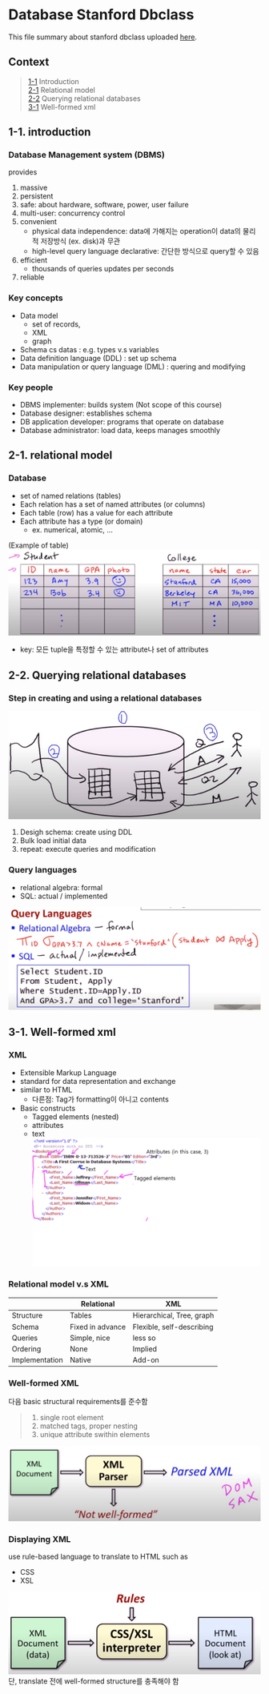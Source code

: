 Database Stanford Dbclass
=======
This file summary about stanford dbclass uploaded [here](https://www.youtube.com/playlist?list=PL6hGtHedy2Z4EkgY76QOcueU8lAC4o6c3).  

## Context
>[1-1](#1-1-introduction) Introduction    
>[2-1](#2-1-relational-model) Relational model  
>[2-2](#2-2-querying-relational-databases) Querying relational databases  
>[3-1](#3-1-well-formed-xml) Well-formed xml

## 1-1. introduction
### Database Management system (DBMS)
provides
1. massive
2. persistent
3. safe: about hardware, software, power, user failure
4. multi-user: concurrency control
5. convenient
    - physical data independence: data에 가해지는 operation이 data의 물리적 저장방식 (ex. disk)과 무관
    - high-level query language declarative: 간단한 방식으로 query할 수 있음
6. efficient
    - thousands of queries updates per seconds
7. reliable

### Key concepts
* Data model
    - set of records, 
    - XML
    - graph
* Schema cs datas
    : e.g. types v.s variables
* Data definition language (DDL)
    : set up schema
* Data manipulation or query language (DML)
    : quering and modifying

### Key people
* DBMS implementer: builds system (Not scope of this course)
* Database designer: establishes schema
* DB application developer: programs that operate on database
* Database administrator: load data, keeps manages smoothly

## 2-1. relational model
### Database

* set of named relations (tables)
* Each relation has a set of named attributes (or columns)
* Each table (row) has a value for each attribute
* Each attribute has a type (or domain)
    * ex. numerical, atomic, ...

(Example of table)
![db_example](../img/img2.JPG)
* key: 모든 tuple을 특정할 수 있는 attribute나 set of attributes

## 2-2. Querying relational databases
### Step in creating and using a relational databases
![db_example](../img/img1.JPG)

1. Desigh schema: create using DDL
2. Bulk load initial data
3. repeat: execute queries and modification

### Query languages
* relational algebra: formal
* SQL: actual / implemented

![db_example](../img/img3.JPG)

## 3-1. Well-formed xml
### XML
- Extensible Markup Language
- standard for data representation and exchange
- similar to HTML
    * 다른점: Tag가 formatting이 아니고 contents
- Basic constructs
    - Tagged elements (nested)
    - attributes
    - text
![db_example](../img/img4.PNG)

### Relational model v.s XML
|      |Relational|XML|
|------|---|---|
|Structure|Tables|Hierarchical, Tree, graph|
|Schema|Fixed in advance|Flexible, self-describing|
|Queries|Simple, nice|less so|
|Ordering|None|Implied|
|Implementation|Native|Add-on|

### Well-formed XML
다음 basic structural requirements를 준수함
> 1. single root element
> 2. matched tags, proper nesting
> 3. unique attribute swithin elements

![db_example](../img/img5.JPG)

### Displaying XML
use rule-based language to translate to HTML such as
- CSS
- XSL

![db_example](../img/img6.JPG)
단, translate 전에 well-formed structure를 충족해야 함